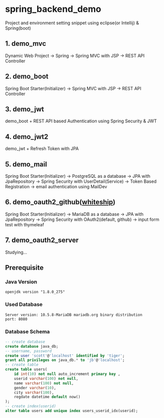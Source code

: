 # spring_backend_demo
Project and environment setting snippet using eclipse(or Intellij) & Spring(boot) 

## 1. demo_mvc
Dynamic Web Project -> Spring -> Spring MVC with JSP -> REST API Controller

## 2. demo_boot
Spring Boot Starter(Initializer) -> Spring MVC with JSP -> REST API Controller

## 3. demo_jwt
demo_boot + REST API based Authentication using Spring Security & JWT

## 4. demo_jwt2

demo_jwt + Refresh Token with JPA

## 5. demo_mail

Spring Boot Starter(Initializer) -> PostgreSQL as a database ->  JPA with JpaRepository -> Spring Security with UserDetail(Service) -> Token Based Registration -> email authentication using MailDev

## 6. demo_oauth2_github([whiteship](https://www.whiteship.me/))

Spring Boot Starter(Initializer) -> MariaDB as a database ->  JPA with JpaRepository -> Spring Security with OAuth2(default, github) -> input form test with thymeleaf

## 7. demo_oauth2_server

Studying...

## Prerequisite

### Java Version
```
openjdk version "1.8.0_275"
```

### Used Database
```
Server version: 10.5.8-MariaDB mariadb.org binary distribution
port: 8080
```
### Database Schema
```sql
-- create database
create database java_db;
-- username, password
create user 'scott'@'localhost' identified by 'tiger';
grant all privileges on java_db.* to 'jb'@'localhost';
-- create table
create table users(
    id int(10) not null auto_increment primary key ,
    userid varchar(100) not null,
    name varchar(100) not null,
    gender varchar(10),
    city varchar(100),
    regdate datetime default now()
);
-- create index(userid)
alter table users add unique index users_userid_idx(userid);
```
